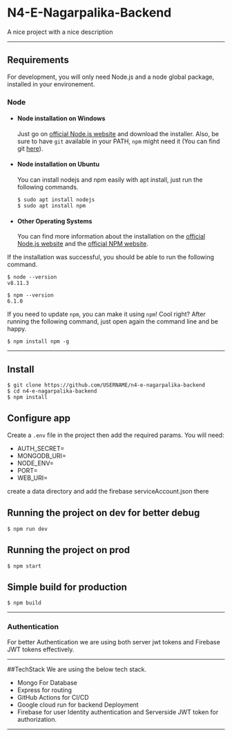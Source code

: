 # N4-E-Nagarpalika-Backend

A nice project with a nice description

---
## Requirements

For development, you will only need Node.js and a node global package, installed in your environement.

### Node
- #### Node installation on Windows

  Just go on [official Node.js website](https://nodejs.org/) and download the installer.
  Also, be sure to have `git` available in your PATH, `npm` might need it (You can find git [here](https://git-scm.com/)).

- #### Node installation on Ubuntu

  You can install nodejs and npm easily with apt install, just run the following commands.

      $ sudo apt install nodejs
      $ sudo apt install npm

- #### Other Operating Systems
  You can find more information about the installation on the [official Node.js website](https://nodejs.org/) and the [official NPM website](https://npmjs.org/).

If the installation was successful, you should be able to run the following command.

    $ node --version
    v8.11.3

    $ npm --version
    6.1.0

If you need to update `npm`, you can make it using `npm`! Cool right? After running the following command, just open again the command line and be happy.

    $ npm install npm -g


---

## Install

    $ git clone https://github.com/USERNAME/n4-e-nagarpalika-backend
    $ cd n4-e-nagarpalika-backend
    $ npm install

## Configure app

Create a `.env` file in the project then  add the required params. You will need:

- AUTH_SECRET= 
- MONGODB_URI=
- NODE_ENV=
- PORT=
- WEB_URI=

create a data directory and add the firebase serviceAccount.json there

## Running the project on dev for better debug

    $ npm run dev

## Running the project on prod

    $ npm start

## Simple build for production

    $ npm build
---
###
### Authentication 
For better Authentication we are using both server jwt tokens and Firebase JWT tokens effectively.

---

##TechStack
We are using the below tech stack.
- Mongo For Database
- Express for routing
- GitHub Actions for CI/CD
- Google cloud run for backend Deployment
- Firebase for user Identity authentication and Serverside JWT token for authorization.
---